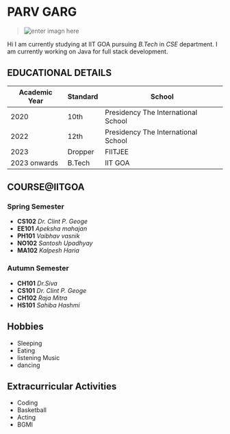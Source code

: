 


# **PARV GARG**
> ![enter imagn here](https://img.freepik.com/free-vector/it-takes-two-tango-idiom_1308-17930.jpg?w=900&t=st=1707284071~exp=1707284671~hmac=5a38dfe2dc1caa83e27cb4063e3af9b85825291dbfd90f9554be9b192afa65e6)

Hi I am currently studying at IIT GOA pursuing *B.Tech*  in *CSE* department. I am currently working on Java for full stack development.
 
 ##  **EDUCATIONAL DETAILS**
| Academic Year    |     Standard    | School |
 |------------------|------------|-----------------------------------|
 |2020|10th|Presidency The International School
 |2022|12th|Presidency The International School
 |2023|Dropper|FIITJEE
 |2023 onwards|B.Tech|IIT GOA|
 ##  **COURSE@IITGOA**
> 
###  **Spring Semester**

 - **CS102**    *Dr. Clint P. Geoge*
 - **EE101** *Apeksha mahajan* 
 - **PH101** *Vaibhav vasnik*
 - **NO102** *Santosh Upadhyay*
 - **MA102** *Kalpesh Haria*
 
### **Autumn Semester**
 - **CH101** *Dr.Siva* 
 - **CS101** *Dr. Clint P. Geoge*
 - **CH102** *Raja Mitra*
 - **HS101** *Sahiba Hashmi*
## **Hobbies**
 - Sleeping
 - Eating
 - listening Music
 - dancing
 ## **Extracurricular Activities**
 - Coding
 - Basketball
 - Acting
 - BGMI
